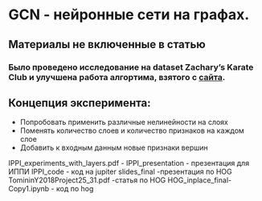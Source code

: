 # GCN - нейронные сети на графах.
## Материалы не включенные в статью
### Было проведено исследование на dataset Zachary’s Karate Club и улучшена работа алгортима, взятого с [сайта](https://towardsdatascience.com/how-to-do-deep-learning-on-graphs-with-graph-convolutional-networks-62acf5b143d0).
## Концепция эксперимента:
- Попробовать применить различные нелинейности на слоях
- Поменять количество слоев и количество признаков на каждом слое
- Добавить к входным данным новые признаки вершин 





IPPI_experiments_with_layers.pdf - 
IPPI_presentation - презентация для ИППИ
IPPI_code - код на jupiter
slides_final -презентация по HOG
TomininY2018Project25_31.pdf -статья по HOG
HOG_inplace_final-Copy1.ipynb - код по hog











